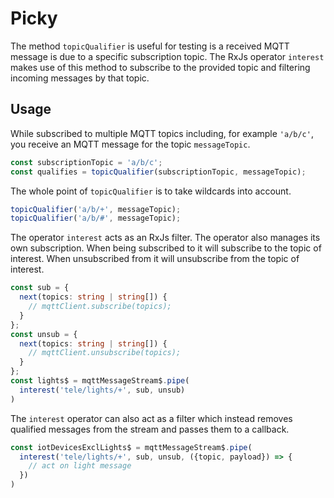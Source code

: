 # Picky

The method `topicQualifier` is useful for testing is a received MQTT message is due to a specific subscription topic. The RxJs operator `interest` makes use of this method to subscribe to the provided topic and filtering incoming messages by that topic.

## Usage

While subscribed to multiple MQTT topics including, for example `'a/b/c'`, you receive an MQTT message for the topic `messageTopic`. 

```js
const subscriptionTopic = 'a/b/c';
const qualifies = topicQualifier(subscriptionTopic, messageTopic);
```

The whole point of `topicQualifier` is to take wildcards into account.

```js
topicQualifier('a/b/+', messageTopic);
topicQualifier('a/b/#', messageTopic);
```

The operator `interest` acts as an RxJs filter. The operator also manages its own subscription. When being subscribed to it will subscribe to the topic of interest. When unsubscribed from it will unsubscribe from the topic of interest.

```ts
const sub = {
  next(topics: string | string[]) {
    // mqttClient.subscribe(topics);
  }
};
const unsub = {
  next(topics: string | string[]) {
    // mqttClient.unsubscribe(topics);
  }
};
const lights$ = mqttMessageStream$.pipe(
  interest('tele/lights/+', sub, unsub)
)
```

The `interest` operator can also act as a filter which instead removes qualified messages from the stream and passes them to a callback.

```ts
const iotDevicesExclLights$ = mqttMessageStream$.pipe(
  interest('tele/lights/+', sub, unsub, ({topic, payload}) => {
    // act on light message
  })
)
```